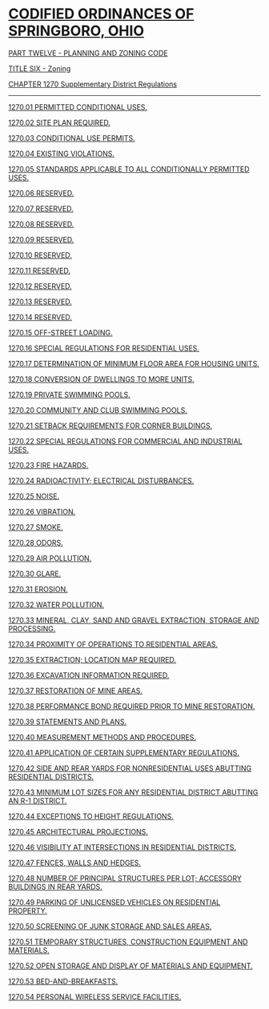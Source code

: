 [CODIFIED ORDINANCES OF SPRINGBORO, OHIO](index.html)
=====================================================

[PART TWELVE - PLANNING AND ZONING CODE](465ba412.html)

[TITLE SIX - Zoning](4c61a412.html)

[CHAPTER 1270 Supplementary District Regulations](5093a412.html)

* * * * *

[1270.01 PERMITTED CONDITIONAL USES.](50d4a412.html)

[1270.02 SITE PLAN REQUIRED.](50d8a412.html)

[1270.03 CONDITIONAL USE PERMITS.](50dca412.html)

[1270.04 EXISTING VIOLATIONS.](50e0a412.html)

[1270.05 STANDARDS APPLICABLE TO ALL CONDITIONALLY PERMITTED
USES.](50e4a412.html)

[1270.06 RESERVED.](50e9a412.html)

[1270.07 RESERVED.](50eca412.html)

[1270.08 RESERVED.](50efa412.html)

[1270.09 RESERVED.](50f2a412.html)

[1270.10 RESERVED.](50f5a412.html)

[1270.11 RESERVED.](50f8a412.html)

[1270.12 RESERVED.](50fba412.html)

[1270.13 RESERVED.](50fea412.html)

[1270.14 RESERVED.](5101a412.html)

[1270.15 OFF-STREET LOADING.](5104a412.html)

[1270.16 SPECIAL REGULATIONS FOR RESIDENTIAL USES.](510aa412.html)

[1270.17 DETERMINATION OF MINIMUM FLOOR AREA FOR HOUSING
UNITS.](510da412.html)

[1270.18 CONVERSION OF DWELLINGS TO MORE UNITS.](5111a412.html)

[1270.19 PRIVATE SWIMMING POOLS.](5118a412.html)

[1270.20 COMMUNITY AND CLUB SWIMMING POOLS.](511fa412.html)

[1270.21 SETBACK REQUIREMENTS FOR CORNER BUILDINGS.](5125a412.html)

[1270.22 SPECIAL REGULATIONS FOR COMMERCIAL AND INDUSTRIAL
USES.](5129a412.html)

[1270.23 FIRE HAZARDS.](512da412.html)

[1270.24 RADIOACTIVITY; ELECTRICAL DISTURBANCES.](5131a412.html)

[1270.25 NOISE.](5135a412.html)

[1270.26 VIBRATION.](5139a412.html)

[1270.27 SMOKE.](513da412.html)

[1270.28 ODORS.](5141a412.html)

[1270.29 AIR POLLUTION.](5145a412.html)

[1270.30 GLARE.](5149a412.html)

[1270.31 EROSION.](514da412.html)

[1270.32 WATER POLLUTION.](5151a412.html)

[1270.33 MINERAL, CLAY, SAND AND GRAVEL EXTRACTION, STORAGE AND
PROCESSING.](5155a412.html)

[1270.34 PROXIMITY OF OPERATIONS TO RESIDENTIAL AREAS.](5159a412.html)

[1270.35 EXTRACTION; LOCATION MAP REQUIRED.](515ca412.html)

[1270.36 EXCAVATION INFORMATION REQUIRED.](5160a412.html)

[1270.37 RESTORATION OF MINE AREAS.](5164a412.html)

[1270.38 PERFORMANCE BOND REQUIRED PRIOR TO MINE
RESTORATION.](5168a412.html)

[1270.39 STATEMENTS AND PLANS.](516ba412.html)

[1270.40 MEASUREMENT METHODS AND PROCEDURES.](516fa412.html)

[1270.41 APPLICATION OF CERTAIN SUPPLEMENTARY
REGULATIONS.](5173a412.html)

[1270.42 SIDE AND REAR YARDS FOR NONRESIDENTIAL USES ABUTTING
RESIDENTIAL DISTRICTS.](5177a412.html)

[1270.43 MINIMUM LOT SIZES FOR ANY RESIDENTIAL DISTRICT ABUTTING AN R-1
DISTRICT.](517ba412.html)

[1270.44 EXCEPTIONS TO HEIGHT REGULATIONS.](517fa412.html)

[1270.45 ARCHITECTURAL PROJECTIONS.](5183a412.html)

[1270.46 VISIBILITY AT INTERSECTIONS IN RESIDENTIAL
DISTRICTS.](5187a412.html)

[1270.47 FENCES, WALLS AND HEDGES.](518aa412.html)

[1270.48 NUMBER OF PRINCIPAL STRUCTURES PER LOT; ACCESSORY BUILDINGS IN
REAR YARDS.](5197a412.html)

[1270.49 PARKING OF UNLICENSED VEHICLES ON RESIDENTIAL
PROPERTY.](519ba412.html)

[1270.50 SCREENING OF JUNK STORAGE AND SALES AREAS.](519fa412.html)

[1270.51 TEMPORARY STRUCTURES, CONSTRUCTION EQUIPMENT AND
MATERIALS.](51a3a412.html)

[1270.52 OPEN STORAGE AND DISPLAY OF MATERIALS AND
EQUIPMENT.](51a7a412.html)

[1270.53 BED-AND-BREAKFASTS.](51aba412.html)

[1270.54 PERSONAL WIRELESS SERVICE FACILITIES.](51b8a412.html)
